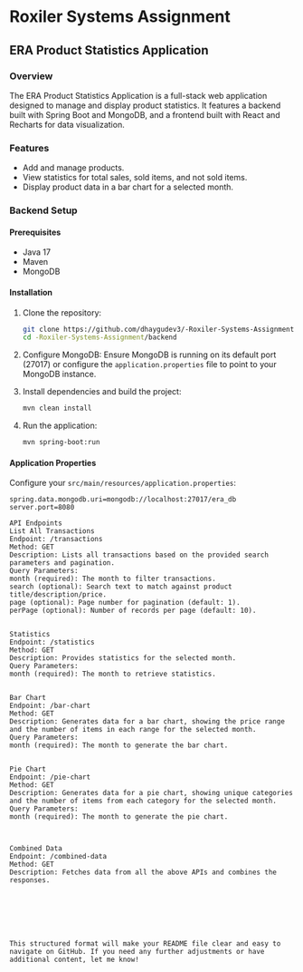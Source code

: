 # Roxiler Systems Assignment
## ERA Product Statistics Application

### Overview
The ERA Product Statistics Application is a full-stack web application designed to manage and display product statistics. It features a backend built with Spring Boot and MongoDB, and a frontend built with React and Recharts for data visualization.

### Features
- Add and manage products.
- View statistics for total sales, sold items, and not sold items.
- Display product data in a bar chart for a selected month.

### Backend Setup

#### Prerequisites
- Java 17
- Maven
- MongoDB

#### Installation

1. Clone the repository:
    ```sh
    git clone https://github.com/dhaygudev3/-Roxiler-Systems-Assignment.git
    cd -Roxiler-Systems-Assignment/backend
    ```

2. Configure MongoDB:
    Ensure MongoDB is running on its default port (27017) or configure the `application.properties` file to point to your MongoDB instance.

3. Install dependencies and build the project:
    ```sh
    mvn clean install
    ```

4. Run the application:
    ```sh
    mvn spring-boot:run
    ```

#### Application Properties
Configure your `src/main/resources/application.properties`:
```properties
spring.data.mongodb.uri=mongodb://localhost:27017/era_db
server.port=8080

API Endpoints
List All Transactions
Endpoint: /transactions
Method: GET
Description: Lists all transactions based on the provided search parameters and pagination.
Query Parameters:
month (required): The month to filter transactions.
search (optional): Search text to match against product title/description/price.
page (optional): Page number for pagination (default: 1).
perPage (optional): Number of records per page (default: 10).


Statistics
Endpoint: /statistics
Method: GET
Description: Provides statistics for the selected month.
Query Parameters:
month (required): The month to retrieve statistics.


Bar Chart
Endpoint: /bar-chart
Method: GET
Description: Generates data for a bar chart, showing the price range and the number of items in each range for the selected month.
Query Parameters:
month (required): The month to generate the bar chart.


Pie Chart
Endpoint: /pie-chart
Method: GET
Description: Generates data for a pie chart, showing unique categories and the number of items from each category for the selected month.
Query Parameters:
month (required): The month to generate the pie chart.



Combined Data
Endpoint: /combined-data
Method: GET
Description: Fetches data from all the above APIs and combines the responses.







This structured format will make your README file clear and easy to navigate on GitHub. If you need any further adjustments or have additional content, let me know!
